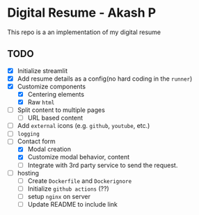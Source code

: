 
# Digital Resume - Akash P



This repo is a an implementation of my digital resume



## TODO

- [x] Initialize streamlit
- [x] Add resume details as a config(no hard coding in the `runner`)
- [x] Customize components
	- [x] Centering elements
	- [x] Raw `html`
- [ ] Split content to multiple pages
	- [ ] URL based content
- [ ] Add `external` icons (e.g. `github`, `youtube`, etc.)
- [ ] `logging`
- [ ] Contact form
	- [x] Modal creation
	- [x] Customize modal behavior, content
	- [ ] Integrate with 3rd party service to send the request.
- [ ] hosting
	- [ ] Create `Dockerfile` and `Dockerignore`
	- [ ] Initialize `github actions` (??)
	- [ ] setup `nginx` on server
	- [ ] Update README to include link
